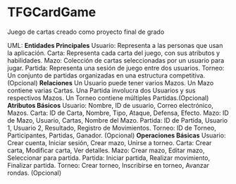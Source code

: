 # TFGCardGame
Juego de cartas creado como proyecto final de grado

UML:
**Entidades Principales**
    Usuario: Representa a las personas que usan la aplicación.
    Carta: Representa cada carta del juego, con sus atributos y habilidades.
    Mazo: Colección de cartas seleccionadas por un usuario para jugar.
    Partida: Representa una sesión de juego entre dos usuarios.
    Torneo: Un conjunto de partidas organizadas en una estructura competitiva. (Opcional)
**Relaciones**
    Un Usuario puede tener varios Mazos.
    Un Mazo contiene varias Cartas.
    Una Partida involucra dos Usuarios y sus respectivos Mazos.
    Un Torneo contiene múltiples Partidas.(Opcional)
**Atributos Básicos**
    Usuario: Nombre, ID de usuario, Correo electrónico, Mazos.
    Carta: ID de Carta, Nombre, Tipo, Ataque, Defensa, Efecto.
    Mazo: ID de Mazo, Usuario, Cartas, Nombre del Mazo.
    Partida: ID de Partida, Usuario 1, Usuario 2, Resultado, Registro de Movimientos.
    Torneo: ID de Torneo, Participantes, Partidas, Ganador. (Opcional)
**Operaciones Básicas**
    Usuario: Crear cuenta, Iniciar sesión, Crear mazo, Unirse a torneo.
    Carta: Crear carta, Modificar carta, Ver detalles.
    Mazo: Crear mazo, Editar mazo, Seleccionar para partida.
    Partida: Iniciar partida, Realizar movimiento, Finalizar partida.
    Torneo: Crear torneo, Inscribirse en torneo, Avanzar rondas. (Opcional)
